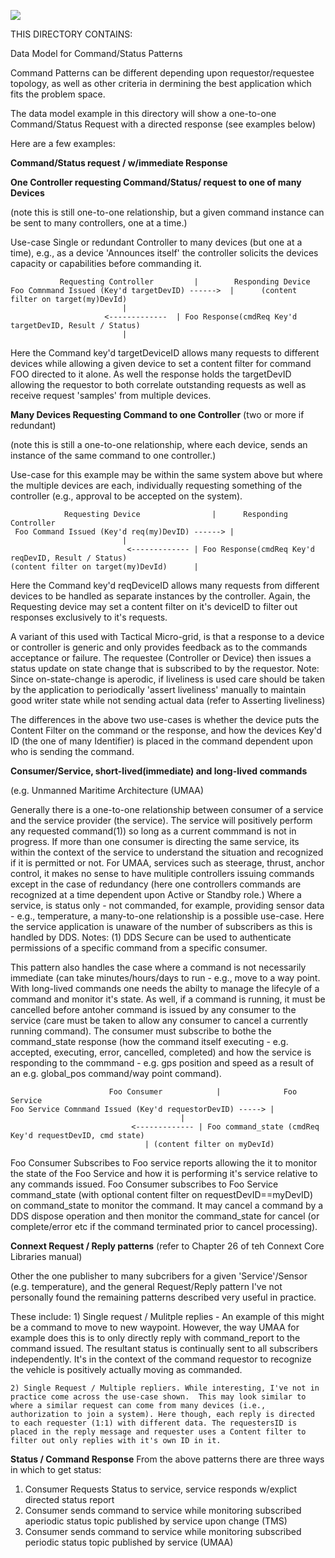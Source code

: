 
![](https://github.com/psmass/DDSexamples/blob/master/RtiAsOne.png)


THIS DIRECTORY CONTAINS:

Data Model for Command/Status Patterns

Command Patterns can be different depending upon requestor/requestee topology, as well as other criteria in dermining the best application which fits the problem space.  

The data model example in this directory will show a one-to-one Command/Status Request with a directed response (see examples below)

Here are a few examples:

**Command/Status request / w/immediate Response**

**One Controller requesting Command/Status/ request to one of many Devices**

(note this is still one-to-one relationship, but a given command instance can be sent to many controllers, one at a time.)

Use-case Single or redundant Controller to many devices (but one at a time), e.g., as a device 'Announces itself' the controller solicits the devices capacity or capabilities before commanding it.

	           Requesting Controller 		 |		  Responding Device
	Foo Comnmand Issued (Key'd targetDevID) ------>	 |      (content filter on target(my)DevId)
							 |
				         <-------------  | Foo Response(cmdReq Key'd targetDevID, Result / Status)
					 		 | 

Here the Command key'd targetDeviceID allows many requests to different devices while allowing a given device to set a content filter for command FOO directed to it alone. As well the response holds the targetDevID allowing the requestor to both correlate outstanding requests as well as receive request 'samples' from multiple devices.


**Many Devices Requesting Command to one Controller** (two or more if redundant)

(note this is still a one-to-one relationship, where each device, sends an instance of the same command to one controller.)

Use-case for this example may be within the same system above but where the multiple devices are each, individually requesting something of the controller (e.g., approval to be accepted on the system).


	            Requesting Device            	 |		Responding Controller
	 Foo Command Issued (Key'd req(my)DevID) ------> |
							 |
			                  <------------- | Foo Response(cmdReq Key'd reqDevID, Result / Status)
	(content filter on target(my)DevId)		 | 

Here the Command key'd reqDeviceID allows many requests from different devices to be handled as separate instances by the controller. Again, the Requesting device may set a content filter on it's deviceID to filter out responses exclusively to it's requests. 

A variant of this used with Tactical Micro-grid, is that a response to a device or controller is generic and only provides feedback as to the commands acceptance or failure. The requestee (Controller or Device) then issues a status update on state change that is subscribed to by the requestor. Note: Since on-state-change is aperodic, if liveliness is used care should be taken by the application to periodically 'assert liveliness' manually to maintain good writer state while not sending actual data (refer to Asserting liveliness)

The differences in the above two use-cases is whether the device puts the Content Filter on the command or the response, and how the devices Key'd ID (the one of many Identifier) is placed in the command dependent upon who is sending the command.

**Consumer/Service, short-lived(immediate) and long-lived commands**

(e.g. Unmanned Maritime Architecture (UMAA)

Generally there is a one-to-one relationship between consumer of a service and the service provider (the service).  The service will positively perform any requested command(1)) so long as a current commmand is not in progress. If more than one consumer is directing the same service, its within the context of the service to understand the situation and recognized if it is permitted or not. For UMAA, services such as steerage, thrust, anchor control, it makes no sense to have mulitiple controllers issuing commands except in the case of redundancy (here one controllers commands are recognized at a time dependent upon Active or Standby role.)  Where a service, is status only - not commanded, for example, providing sensor data - e.g., temperature, a many-to-one relationship is a possible use-case. Here the service application is unaware of the number of subscribers as this is handled by DDS. 
Notes: (1) DDS Secure can be  used to authenticate permissions of a specific command from a specific consumer.

This pattern also handles the case where a command is not necessarily immediate (can take minutes/hours/days to run - e.g., move to a way point. With long-lived commands one needs the abilty to manage the lifecyle of a command and monitor it's state.
As well, if a command is running, it must be cancelled before antoher command is issued by any consumer to the service (care must be taken to allow any consumer to cancel a currently running command). The consumer must subscribe to bothe the command_state response (how the command itself executing - e.g. accepted, executing, error, cancelled, completed) and how the service is responding to the commmand - e.g. gps position and speed as a result of an e.g. global_pos command/way point command).


	                      Foo Consumer 		 	  |	             Foo Service
	Foo Service Comnmand Issued (Key'd requestorDevID) -----> |
	 	       		 	  	    	  	  |
					           <------------- | Foo command_state (cmdReq Key'd requestDevID, cmd state)
							  	  | (content filter on myDevId)

Foo Consumer Subscribes to Foo service reports allowing the it to monitor the state of the Foo Service and how it is performing it's service relative to any commands issued.
Foo Consumer subscribes to Foo Service command_state (with optional content filter on requestDevID==myDevID) on command_state to monitor the command.  It may cancel a command by a DDS dispose operation and then monitor the command_state for cancel (or complete/error etc if the command terminated prior to cancel processing).

**Connext Request / Reply patterns**
(refer to Chapter 26 of teh Connext Core Libraries manual)

Other the one publisher to many subcribers for a given 'Service'/Sensor (e.g. temperature), and the general Request/Reply pattern I've not personally found the remaining patterns described very useful in practice.

These include:
	1) Single request / Mulitple replies - An example of this might be a command to move to new waypoint. However, the way UMAA for example does this is to only directly reply with command_report to the command issued. The resultant status is continually sent to all subscribers independently. It's in the context of the command requestor to recognize the vehicle is positively actually moving as commanded.

	2) Single Request / Multiple repliers. While interesting, I've not in practice come across the use-case shown.  This may look similar to where a similar request can come from many devices (i.e., authorization to join a system). Here though, each reply is directed to each requester (1:1) with different data. The requestersID is placed in the reply message and requester uses a Content filter to filter out only replies with it's own ID in it.

**Status / Command Response**
From the above patterns there are three ways in which to get status:
1) Consumer Requests Status to service, service responds w/explict directed status report
2) Consumer sends command to service while monitoring subscribed aperiodic status topic published by service upon change (TMS)
3) Consumer sends command to service while monitoring subscribed periodic status topic published by service (UMAA) 
